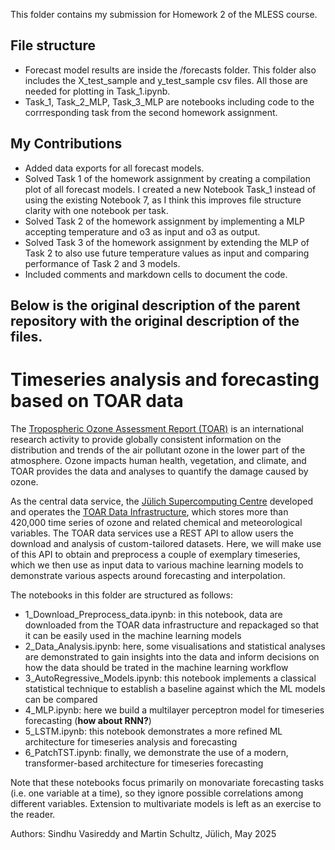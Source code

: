 This folder contains my submission for Homework 2 of the MLESS course.

## File structure
- Forecast model results are inside the /forecasts folder. This folder also includes the X_test_sample and y_test_sample csv files. All those are needed for plotting in Task_1.ipynb.
- Task_1, Task_2_MLP, Task_3_MLP are notebooks including code to the corrresponding task from the second homework assignment.

## My Contributions
- Added data exports for all forecast models.
- Solved Task 1 of the homework assignment by creating a compilation plot of all forecast models. I created a new Notebook Task_1 instead of using the existing Notebook 7, as I think this improves file structure clarity with one notebook per task.
- Solved Task 2 of the homework assignment by implementing a MLP accepting temperature and o3 as input and o3 as output.
- Solved Task 3 of the homework assignment by extending the MLP of Task 2 to also use future temperature values as input and comparing performance of Task 2 and 3 models.
- Included comments and markdown cells to document the code.

Below is the original description of the parent repository with the original description of the files.
---
# Timeseries analysis and forecasting based on TOAR data

The [Tropospheric Ozone Assessment Report (TOAR)](https://igacproject.org/activities/TOAR) is an international research activity to provide globally consistent information on the distribution and trends of the air pollutant ozone in the lower part of the atmosphere. Ozone impacts human health, vegetation, and climate, and TOAR provides the data and analyses to quantify the damage caused by ozone.

As the central data service, the [Jülich Supercomputing Centre](https://www.fz-juelich.de/en/ias/jsc) developed and operates the [TOAR Data Infrastructure](https://toar-data.fz-juelich.de/), which stores more than 420,000 time series of ozone and related chemical and meteorological variables. The TOAR data services use a REST API to allow users the download and analysis of custom-tailored datasets. Here, we will make use of this API to obtain and preprocess a couple of exemplary timeseries, which we then use as input data to various machine learning models to demonstrate various aspects around forecasting and interpolation.

The notebooks in this folder are structured as follows:
* 1_Download_Preprocess_data.ipynb: in this notebook, data are downloaded from the TOAR data infrastructure and repackaged so that it can be easily used in the machine learning models
* 2_Data_Analysis.ipynb: here, some visualisations and statistical analyses are demonstrated to gain insights into the data and inform decisions on how the data should be trated in the machine learning workflow
* 3_AutoRegressive_Models.ipynb: this notebook implements a classical statistical technique to establish a baseline against which the ML models can be compared
* 4_MLP.ipynb: here we  build a multilayer perceptron model for timeseries forecasting (**how about RNN?**)
* 5_LSTM.ipynb: this notebook demonstrates a more refined ML architecture for timeseries analysis and forecasting 
* 6_PatchTST.ipynb: finally, we demonstrate the use of a modern, transformer-based architecture for timeseries forecasting

Note that these notebooks focus primarily on monovariate forecasting tasks (i.e. one variable at a time), so they ignore possible correlations among different variables. Extension to multivariate models is left as an exercise to the reader.

Authors: Sindhu Vasireddy and Martin Schultz, Jülich, May 2025

